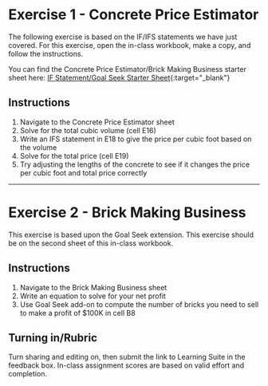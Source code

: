 # Exercise 1 - Concrete Price Estimator

The following exercise is based on the IF/IFS statements we have just covered. For this exercise, open the in-class workbook, make a copy, and follow the instructions. 

You can find the Concrete Price Estimator/Brick Making Business starter sheet here: [IF Statement/Goal Seek Starter Sheet](https://docs.google.com/spreadsheets/d/1dRBdakgxpdWYoMZUzLZTinmhpVqI01joI3EBHkIl3ek/edit?gid=783593226#gid=783593226){:target="_blank"}

## Instructions

  1. Navigate to the Concrete Price Estimator sheet
  2. Solve for the total cubic volume (cell E16)
  3. Write an IFS statement in E18 to give the price per cubic foot based on the volume
  4. Solve for the total price (cell E19)
  5. Try adjusting the lengths of the concrete to see if it changes the price per cubic foot and total price correctly

---
# Exercise 2 - Brick Making Business

This exercise is based upon the Goal Seek extension. This exercise should be on the second sheet of this in-class workbook.

## Instructions
  1. Navigate to the Brick Making Business sheet
  2. Write an equation to solve for your net profit
  3. Use Goal Seek add-on to compute the number of bricks you need to sell to make a profit of $100K in cell B8

## Turning in/Rubric
Turn sharing and editing on, then submit the link to Learning Suite in the feedback box. In-class assignment scores are based on valid effort and completion.

